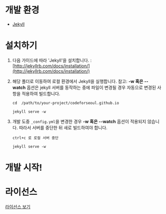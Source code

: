 # 개발 환경
* [Jekyll](http://jekyllrb.com)

# 설치하기
1. 다음 가이드에 따라 'Jekyll'을 설치합니다.
: [http://jekyllrb.com/docs/installation/](http://jekyllrb.com/docs/installation/)

2. 해당 폴더로 이동하여 로컬 환경에서 Jekyll을 실행합니다.
참고: **-w 혹은 --watch** 옵션은 jekyll 서버를 동작하는 중에 파일이 변경될 경우 자동으로 변경된 사항을 적용하여 빌드합니다.

	```
	cd  /path/to/your-project/codeforseoul.github.io
	
	jekyll serve -w
	```
	
3. 개발 도중 ```_config.yml```을 변경한 경우 **-w 혹은 --watch** 옵션이 적용되지 않습니다. 따라서 서버를 중단한 뒤 새로 빌드하여야 합니다.

	```
	ctrl+c 로 로컬 서버 중단
	
	jekyll serve -w
	```

# 개발 시작!

# 라이선스
[라이선스 보기](https://github.com/codeforseoul/codeforseoul.github.io/blob/master/LICENSE)
